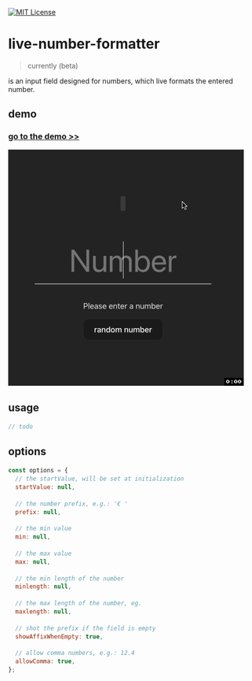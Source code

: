 <!-- PROJECT SHIELDS -->
[![MIT License][license-shield]][license-url]

# live-number-formatter

> currently (beta)

is an input field designed for numbers, which live formats the entered number.

## demo
### [go to the demo >>](https://lemon3.github.io/live-number-formatter/)

![demo](https://raw.githubusercontent.com/lemon3/live-number-formatter/refs/heads/main/_assets/demo.gif)

## usage
```js
// todo
```

## options
```js
const options = {
  // the startValue, will be set at initialization
  startValue: null,

  // the number prefix, e.g.: '€ '
  prefix: null,

  // the min value
  min: null,

  // the max value
  max: null,

  // the min length of the number
  minlength: null,

  // the max length of the number, eg.
  maxlength: null,

  // shot the prefix if the field is empty
  showAffixWhenEmpty: true,

  // allow comma numbers, e.g.: 12.4
  allowComma: true,
};
```


<!-- MARKDOWN LINKS & IMAGES -->
[license-shield]: https://img.shields.io/github/license/lemon3/live-number-formatter?style=for-the-badge
[license-url]: https://github.com/lemon3/live-number-formatter/blob/main/LICENSE
